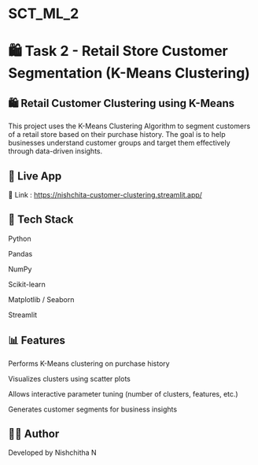 # SCT_ML_2
# 🛍️ Task 2 - Retail Store Customer Segmentation (K-Means Clustering)
## 🛍️ Retail Customer Clustering using K-Means

This project uses the K-Means Clustering Algorithm to segment customers of a retail store based on their purchase history.
The goal is to help businesses understand customer groups and target them effectively through data-driven insights.

## 🚀 Live App

🔗 Link : https://nishchita-customer-clustering.streamlit.app/

## 🧠 Tech Stack

Python

Pandas

NumPy

Scikit-learn

Matplotlib / Seaborn

Streamlit

## 📊 Features

Performs K-Means clustering on purchase history

Visualizes clusters using scatter plots

Allows interactive parameter tuning (number of clusters, features, etc.)

Generates customer segments for business insights

 ## 👩‍💻 Author

Developed by Nishchitha N
